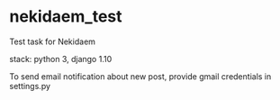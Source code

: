 # nekidaem_test
Test task for Nekidaem

stack: python 3, django 1.10

To send email notification about new post, provide gmail credentials in settings.py
